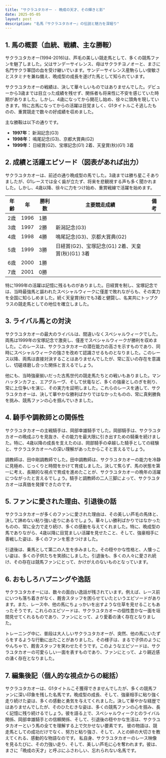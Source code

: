 ```yaml
---
title: "サクラユタカオー - 晩成の天才、その輝きと影"
date: 2025-05-05
layout: post
description: "名馬『サクラユタカオー』の伝説と魅力を深堀り"
---
```


## 1. 馬の概要（血統、戦績、主な勝鞍）

サクラユタカオー(1994-2016)は、芦毛の美しい競走馬として、多くの競馬ファンを魅了しました。父はサンデーサイレンス、母はサクラチヨノオーと、まさに名門サクラ軍団の血を受け継いでいます。サンデーサイレンス産駒らしい俊敏さとスタミナを兼ね備え、晩成型の成長を遂げた馬として知られています。

サクラユタカオーの戦績は、決して華々しいものではありませんでした。デビューから3歳までは目立った成績を残せず、関係者も将来性に不安を感じていた時期がありました。しかし、4歳になってから開花し始め、徐々に頭角を現していきます。特に古馬になってからの活躍は目覚ましく、G1タイトルこそ逃したものの、重賞競走で数々の好成績を収めました。

主な勝鞍は以下の通りです。

* **1997年：**  新潟記念(G3)
* **1998年：**  鳴尾記念(G3)、京都大賞典(G2)
* **1999年：**  日経賞(G2)、宝塚記念(G1) 2着、天皇賞(秋)(G1) 3着


## 2. 成績と活躍エピソード（図表があれば出力）

サクラユタカオーは、前述の通り晩成型の馬でした。3歳までは勝ち星こそありましたが、G1レースでは全く歯が立たず、将来を悲観視する声も多く聞かれました。しかし、4歳以降、徐々に力をつけ始め、重賞戦線で活躍を始めます。

| 年齢 | 年 | 勝利数 | 主要競走成績 | 備考 |
|---|---|---|---|---|
| 2歳 | 1996 | 1勝 |  |  |
| 3歳 | 1997 | 2勝 | 新潟記念(G3) |  |
| 4歳 | 1998 | 4勝 | 鳴尾記念(G3)、京都大賞典(G2) |  |
| 5歳 | 1999 | 3勝 | 日経賞(G2)、宝塚記念(G1) 2着、天皇賞(秋)(G1) 3着 |  |
| 6歳 | 2000 | 1勝 |  |  |
| 7歳 | 2001 | 0勝 |  |  |


特に1999年の活躍は記憶に残るものがありました。日経賞を制し、宝塚記念では、当時最強馬と謳われたスペシャルウィークに僅差で敗れながらも、その実力を全国に知らしめました。続く天皇賞(秋)でも3着と健闘し、名実共にトップクラスの競走馬としての地位を確立しました。


## 3. ライバル馬との対決

サクラユタカオーの最大のライバルは、間違いなくスペシャルウィークでした。両馬は1999年の宝塚記念で激突し、僅差でスペシャルウィークが勝利を収めました。このレースは、サクラユタカオーの潜在能力の高さを示すものであり、同時にスペシャルウィークの強さを改めて認識させるものとなりました。このレース以降、両馬は直接対決することはありませんでしたが、常に互いの存在を意識し、切磋琢磨し合った関係と言えるでしょう。

他にも、当時強豪揃いだった古馬世代の競走馬たちとの戦いもありました。マンハッタンカフェ、エアグルーヴ、そして伏竜など、多くの強豪としのぎを削り、常に上位争いを演じ、その実力を証明しました。これらのレースを通して、サクラユタカオーは、決して華やかな勝利ばかりではなかったものの、常に真剣勝負を挑み、競馬ファンの心を掴んでいきました。


## 4. 騎手や調教師との関係性

サクラユタカオーの主戦騎手は、岡部幸雄騎手でした。岡部騎手は、サクラユタカオーの晩成ぶりを見抜き、その能力を最大限に引き出すための騎乗を続けました。特に、4歳以降の成長を支えたのは、岡部騎手の卓越した騎手としての経験と、サクラユタカオーへの深い理解があったからこそと言えるでしょう。

調教師は、田中剛調教師でした。田中調教師は、サクラユタカオーの能力を冷静に見極め、じっくりと時間をかけて育成しました。決して焦らず、馬の状態を第一に考え、長期的な視点で育成を進めたことが、サクラユタカオーの晩年の活躍につながったと言えるでしょう。騎手と調教師の二人三脚によって、サクラユタカオーは真価を発揮できたのです。


## 5. ファンに愛された理由、引退後の話

サクラユタカオーが多くのファンに愛された理由は、その美しい芦毛の馬体と、決して諦めない粘り強い走りにあるでしょう。華々しい勝利ばかりではなかったものの、常に全力で走り続け、多くの感動を与えてくれました。特に、晩成型の馬でありながら、4歳以降に目覚ましい活躍を見せたこと、そして、強豪相手に善戦した姿は、多くのファンを惹きつけました。

引退後は、乗馬として第二の人生を歩みました。その穏やかな性格と、人懐っこい姿は、多くの子供たちを笑顔にしました。引退後も、多くの人々に愛され続け、その存在は競馬ファンにとって、かけがえのないものとなっています。


## 6. おもしろハプニングや逸話

サクラユタカオーには、数々の面白い逸話が残されています。例えば、レース前にいつも落ち着きがなく、厩舎スタッフを困らせていたというエピソードがあります。また、レース中、他の馬にちょっかいを出すような仕草を見せることもあったそうです。これらのエピソードは、サクラユタカオーの個性豊かな一面を垣間見せてくれるものであり、ファンにとって、より愛着の湧く存在となりました。

トレーニング中に、普段は大人しいサクラユタカオーが、突然、他の馬にいたずらをするような行動に出たことがありました。その様子は、まるで子供のようにやんちゃで、厩舎スタッフを笑わせたそうです。このようなエピソードは、サクラユタカオーの可愛らしい一面を表すものであり、ファンにとって、より親近感の湧く存在となりました。


## 7. 編集後記（個人的な視点からの総括）

サクラユタカオーは、G1タイトルこそ獲得できませんでしたが、多くの競馬ファンに深い印象を残した名馬です。晩成型の成長、そして、強豪相手に粘り強く走り続けた姿は、多くの感動と勇気を与えてくれました。決して華やかな経歴ではありませんでしたが、そのひたむきな姿は、多くの競馬ファンの心を掴み、長く記憶に残り続けるでしょう。彼を語る上で、スペシャルウィークとのライバル関係、岡部幸雄騎手との信頼関係、そして、引退後の穏やかな生活は、サクラユタカオーという馬の全てを理解する上で欠かせない要素です。  彼の物語は、競走馬としての成功だけでなく、努力と粘り強さ、そして、人との絆の大切さを教えてくれる、感動的な物語なのです。  私自身、サクラユタカオーのレース映像を見るたびに、その力強い走り、そして、美しい芦毛に心を奪われます。彼は、まさに「晩成の天才」と呼ぶにふさわしい、忘れられない名馬です。
